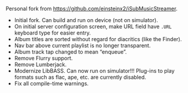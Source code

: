 Personal fork from https://github.com/einsteinx2/iSubMusicStreamer.

* Initial fork.  Can build and run on device (not on simulator).
* On initial server configuration screen, make URL field have `.URL` keyboard type for easier entry.
* Album titles are sorted without regard for diacritics (like the Finder).
* Nav bar above current playlist is no longer transparent.
* Album track tap changed to mean “enqueue”.
* Remove Flurry support.
* Remove Lumberjack.
* Modernize LibBASS. Can now run on simulator!!! Plug-ins to play formats such as flac, ape, etc. are currently disabled.
* Fix all compile-time warnings.
